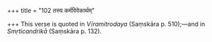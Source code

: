 +++
title = "102 तस्य कर्मविवेकार्थम्"

+++
This verse is quoted in *Vīramitrodaya* (Saṃskāra p. 510);—and in
*Smṛticandrikā* (Saṃskāra p. 132).
